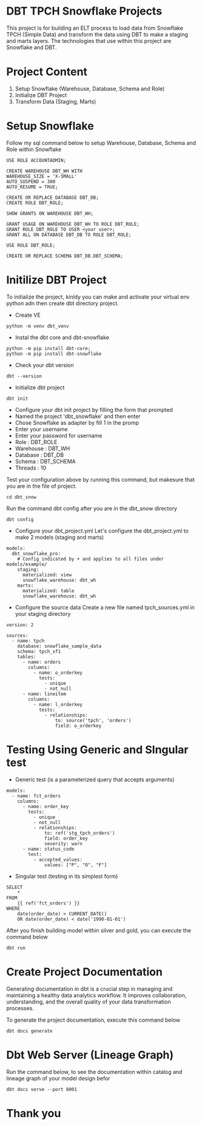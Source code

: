 # DBT TPCH Snowflake Projects

This project is for building an ELT process to load data from Snowflake TPCH (Simple Data) and transform the data using DBT to make a staging and marts layers. The technologies that use within this project are Snowflake and DBT.

# Project Content

1. Setup Snowflake (Warehouse, Database, Schema and Role)
2. Initialize DBT Project
3. Transform Data (Staging, Marts)

# Setup Snowflake

Follow my sql command below to setup Warehouse, Database, Schema and Role within Snowflake

```
USE ROLE ACCOUNTADMIN;

CREATE WAREHOUSE DBT_WH WITH
WAREHOUSE_SIZE = 'X-SMALL'
AUTO_SUSPEND = 300
AUTO_RESUME = TRUE;

CREATE OR REPLACE DATABASE DBT_DB;
CREATE ROLE DBT_ROLE;

SHOW GRANTS ON WAREHOUSE DBT_WH;

GRANT USAGE ON WAREHOUSE DBT_WH TO ROLE DBT_ROLE;
GRANT ROLE DBT_ROLE TO USER <your user>;
GRANT ALL ON DATABASE DBT_DB TO ROLE DBT_ROLE;

USE ROLE DBT_ROLE;

CREATE OR REPLACE SCHEMA DBT_DB.DBT_SCHEMA;
```

# Initilize DBT Project

To initialize the project, kinldy you can make and activate your virtual env python adn then create dbt directory project.

- Create VE

```
python -m venv dbt_venv
```

- Instal the dbt core and dbt-snowflake

```
python -m pip install dbt-core;
python -m pip install dbt-snowflake
```

- Check your dbt version

```
dbt --version
```

- Initialize dbt project

```
dbt init
```

- Configure your dbt init project by filling the form that prompted
- Named the project 'dbt_snowflake' and then enter
- Chose Snowflake as adapter by fill 1 in the promp
- Enter your username
- Enter your password for username
- Role : DBT_ROLE
- Warehouse : DBT_WH
- Database : DBT_DB
- Schema : DBT_SCHEMA
- Threads : 10

Test your configuration above by running this command, but makesure that you are in the file of project.

```
cd dbt_snow
```

Run the command dbt config after you are in the dbt_snow directory

```
dbt config
```

- Configure your dbt_project.yml
  Let's configure the dbt_project.yml to make 2 models (staging and marts)

```
models:
  dbt_snowflake_pro:
    # Config indicated by + and applies to all files under models/example/
    staging:
      materialized: view
      snowflake_warehouse: dbt_wh
    marts:
      materialized: table
      snowflake_warehouse: dbt_wh
```

- Configure the source data
  Create a new file named tpch_sources.yml in your staging directory

```
version: 2

sources:
  - name: tpch
    database: snowflake_sample_data
    schema: tpch_sf1
    tables:
      - name: orders
        columns:
          - name: o_orderkey
            tests:
              - unique
              - not_null
      - name: lineitem
        columns:
          - name: l_orderkey
            tests:
              - relationships:
                  to: source('tpch', 'orders')
                  field: o_orderkey
```

# Testing Using Generic and SIngular test

- Generic test (is a parameterized query that accepts arguments)

```
models:
  - name: fct_orders
    columns:
      - name: order_key
        tests:
          - unique
          - not_null
          - relationships:
              to: ref('stg_tpch_orders')
              field: order_key
              severity: warn
      - name: status_code
        test:
          - accepted_values:
              values: ["P", "O", "F"]
```

- Singular test (testing in its simplest form)

```
SELECT
    *
FROM
    {{ ref('fct_orders') }}
WHERE
    date(order_date) > CURRENT_DATE()
    OR date(order_date) < date('1990-01-01')
```

After you finish building model within silver and gold, you can execute the command below

```
dbt run
```

# Create Project Documentation

Generating documentation in dbt is a crucial step in managing and maintaining a healthy data analytics workflow. It improves collaboration, understanding, and the overall quality of your data transformation processes.

To generate the project documentation, execute this command below

```
dbt docs generate
```

# Dbt Web Server (Lineage Graph)

Run the command below, to see the documentation within catalog and lineage graph of your model design befor

```
dbt docs serve --port 8001
```

# Thank you
